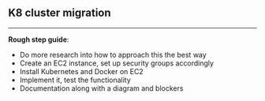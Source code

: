 ## K8 cluster migration

---

**Rough step guide**:


- Do more research into how to approach this the best way
- Create an EC2 instance, set up security groups accordingly
- Install Kubernetes and Docker on EC2
- Implement it, test the functionality
- Documentation along with a diagram and blockers
